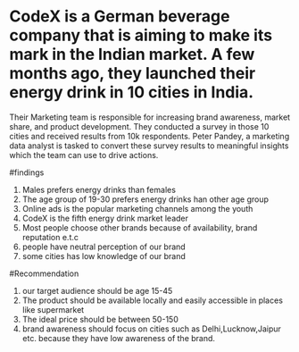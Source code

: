 # CodeX is a German beverage company that is aiming to make its mark in the Indian market. A few months ago, they launched their energy drink in 10 cities in India.

Their Marketing team is responsible for increasing brand awareness, market share, and product development. They conducted a survey in those 10 cities and received results from 10k respondents. Peter Pandey, a marketing data analyst is tasked to convert these survey results to meaningful insights which the team can use to drive actions.

#findings
1. Males prefers energy drinks than females
2. The age group of 19-30 prefers energy drinks han other age group
3. Online ads is the popular marketing channels among the youth
4. CodeX is the fifth energy drink market leader
5. Most people choose other brands because of availability, brand reputation e.t.c
6. people have neutral perception of our brand
7. some cities has low knowledge of our brand

#Recommendation
1. our target audience should be age 15-45
2. The product should be available locally and easily accessible in places like supermarket
3. The ideal price should be between 50-150
4. brand awareness should focus on cities such as Delhi,Lucknow,Jaipur etc. because they have low awareness of the brand.
   
